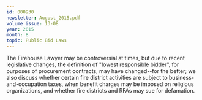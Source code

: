 ```yaml
---
id: 000930
newsletter: August_2015.pdf
volume_issue: 13-08
year: 2015
month: 8
topic: Public Bid Laws
---
```


The Firehouse Lawyer may be controversial at times, but due to recent legislative changes, the definition of "lowest responsible bidder", for purposes of procurement contracts, may have changed--for the better; we also discuss whether certain fire district activities are subject to  business-and-occupation taxes, when benefit charges may be imposed on religious organizations, and whether fire districts and RFAs may sue for defamation.